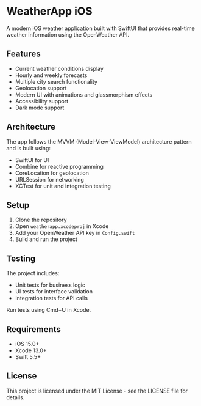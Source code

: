 # WeatherApp iOS

A modern iOS weather application built with SwiftUI that provides real-time weather information using the OpenWeather API.

## Features

- Current weather conditions display
- Hourly and weekly forecasts
- Multiple city search functionality
- Geolocation support
- Modern UI with animations and glassmorphism effects
- Accessibility support
- Dark mode support

## Architecture

The app follows the MVVM (Model-View-ViewModel) architecture pattern and is built using:

- SwiftUI for UI
- Combine for reactive programming
- CoreLocation for geolocation
- URLSession for networking
- XCTest for unit and integration testing

## Setup

1. Clone the repository
2. Open `weatherapp.xcodeproj` in Xcode
3. Add your OpenWeather API key in `Config.swift`
4. Build and run the project

## Testing

The project includes:
- Unit tests for business logic
- UI tests for interface validation
- Integration tests for API calls

Run tests using Cmd+U in Xcode.

## Requirements

- iOS 15.0+
- Xcode 13.0+
- Swift 5.5+

## License

This project is licensed under the MIT License - see the LICENSE file for details.
